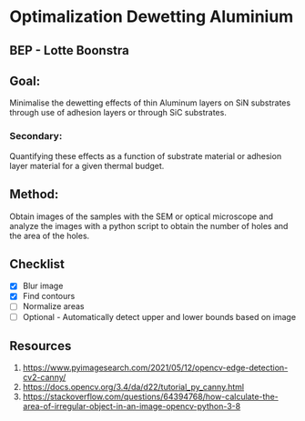 # Optimalization Dewetting Aluminium
## BEP - Lotte Boonstra

## Goal:
Minimalise the dewetting effects of thin Aluminum layers on SiN substrates through use of adhesion layers or through SiC substrates.

### Secondary:
Quantifying these effects as a function of substrate material or adhesion layer material for a given thermal budget.

## Method:
Obtain images of the samples with the SEM or optical microscope and analyze the images with a python script to obtain the number of holes and the area of the holes.



## Checklist
- [x] Blur image
- [x] Find contours
- [ ] Normalize areas
- [ ] Optional - Automatically detect upper and lower bounds based on image

## Resources
1. https://www.pyimagesearch.com/2021/05/12/opencv-edge-detection-cv2-canny/
2. https://docs.opencv.org/3.4/da/d22/tutorial_py_canny.html
3. https://stackoverflow.com/questions/64394768/how-calculate-the-area-of-irregular-object-in-an-image-opencv-python-3-8